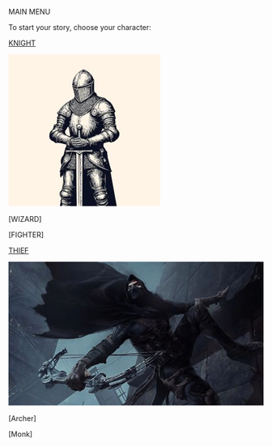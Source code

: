 MAIN MENU

To start your story, choose your character:


[KNIGHT](./Knight/KnightStart.md)

![Knight](./Knight/img/knightsm.jpg)


[WIZARD]


[FIGHTER]


[THIEF](./Thief/ThiefStart.md)

![Thief](./Thief/img/thiefsm.jpg)

[Archer]

[Monk]
